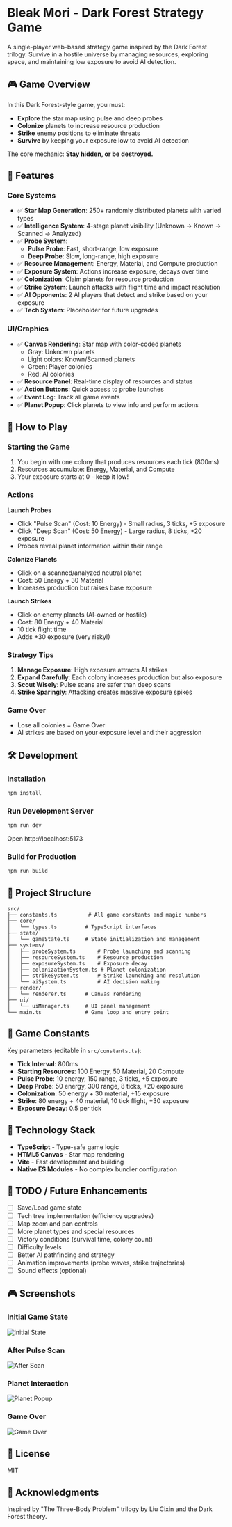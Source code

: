 # Bleak Mori - Dark Forest Strategy Game

A single-player web-based strategy game inspired by the Dark Forest trilogy. Survive in a hostile universe by managing resources, exploring space, and maintaining low exposure to avoid AI detection.

## 🎮 Game Overview

In this Dark Forest-style game, you must:
- **Explore** the star map using pulse and deep probes
- **Colonize** planets to increase resource production
- **Strike** enemy positions to eliminate threats
- **Survive** by keeping your exposure low to avoid AI detection

The core mechanic: **Stay hidden, or be destroyed.**

## 🚀 Features

### Core Systems
- ✅ **Star Map Generation**: 250+ randomly distributed planets with varied types
- ✅ **Intelligence System**: 4-stage planet visibility (Unknown → Known → Scanned → Analyzed)
- ✅ **Probe System**: 
  - **Pulse Probe**: Fast, short-range, low exposure
  - **Deep Probe**: Slow, long-range, high exposure
- ✅ **Resource Management**: Energy, Material, and Compute production
- ✅ **Exposure System**: Actions increase exposure, decays over time
- ✅ **Colonization**: Claim planets for resource production
- ✅ **Strike System**: Launch attacks with flight time and impact resolution
- ✅ **AI Opponents**: 2 AI players that detect and strike based on your exposure
- ✅ **Tech System**: Placeholder for future upgrades

### UI/Graphics
- ✅ **Canvas Rendering**: Star map with color-coded planets
  - Gray: Unknown planets
  - Light colors: Known/Scanned planets
  - Green: Player colonies
  - Red: AI colonies
- ✅ **Resource Panel**: Real-time display of resources and status
- ✅ **Action Buttons**: Quick access to probe launches
- ✅ **Event Log**: Track all game events
- ✅ **Planet Popup**: Click planets to view info and perform actions

## 🎯 How to Play

### Starting the Game
1. You begin with one colony that produces resources each tick (800ms)
2. Resources accumulate: Energy, Material, and Compute
3. Your exposure starts at 0 - keep it low!

### Actions

**Launch Probes**
- Click "Pulse Scan" (Cost: 10 Energy) - Small radius, 3 ticks, +5 exposure
- Click "Deep Scan" (Cost: 50 Energy) - Large radius, 8 ticks, +20 exposure
- Probes reveal planet information within their range

**Colonize Planets**
- Click on a scanned/analyzed neutral planet
- Cost: 50 Energy + 30 Material
- Increases production but raises base exposure

**Launch Strikes**
- Click on enemy planets (AI-owned or hostile)
- Cost: 80 Energy + 40 Material
- 10 tick flight time
- Adds +30 exposure (very risky!)

### Strategy Tips
1. **Manage Exposure**: High exposure attracts AI strikes
2. **Expand Carefully**: Each colony increases production but also exposure
3. **Scout Wisely**: Pulse scans are safer than deep scans
4. **Strike Sparingly**: Attacking creates massive exposure spikes

### Game Over
- Lose all colonies = Game Over
- AI strikes are based on your exposure level and their aggression

## 🛠️ Development

### Installation
```bash
npm install
```

### Run Development Server
```bash
npm run dev
```
Open http://localhost:5173

### Build for Production
```bash
npm run build
```

## 📁 Project Structure

```
src/
├── constants.ts          # All game constants and magic numbers
├── core/
│   └── types.ts         # TypeScript interfaces
├── state/
│   └── gameState.ts     # State initialization and management
├── systems/
│   ├── probeSystem.ts       # Probe launching and scanning
│   ├── resourceSystem.ts    # Resource production
│   ├── exposureSystem.ts    # Exposure decay
│   ├── colonizationSystem.ts # Planet colonization
│   ├── strikeSystem.ts      # Strike launching and resolution
│   └── aiSystem.ts          # AI decision making
├── render/
│   └── renderer.ts      # Canvas rendering
├── ui/
│   └── uiManager.ts     # UI panel management
└── main.ts              # Game loop and entry point
```

## 🎨 Game Constants

Key parameters (editable in `src/constants.ts`):

- **Tick Interval**: 800ms
- **Starting Resources**: 100 Energy, 50 Material, 20 Compute
- **Pulse Probe**: 10 energy, 150 range, 3 ticks, +5 exposure
- **Deep Probe**: 50 energy, 300 range, 8 ticks, +20 exposure
- **Colonization**: 50 energy + 30 material, +15 exposure
- **Strike**: 80 energy + 40 material, 10 tick flight, +30 exposure
- **Exposure Decay**: 0.5 per tick

## 🔧 Technology Stack

- **TypeScript** - Type-safe game logic
- **HTML5 Canvas** - Star map rendering
- **Vite** - Fast development and building
- **Native ES Modules** - No complex bundler configuration

## 📝 TODO / Future Enhancements

- [ ] Save/Load game state
- [ ] Tech tree implementation (efficiency upgrades)
- [ ] Map zoom and pan controls
- [ ] More planet types and special resources
- [ ] Victory conditions (survival time, colony count)
- [ ] Difficulty levels
- [ ] Better AI pathfinding and strategy
- [ ] Animation improvements (probe waves, strike trajectories)
- [ ] Sound effects (optional)

## 🎮 Screenshots

### Initial Game State
![Initial State](https://github.com/user-attachments/assets/21a31978-ba54-4d72-ba42-aa0b8128c31b)

### After Pulse Scan
![After Scan](https://github.com/user-attachments/assets/65eb5649-b813-4eb7-b9d2-a9cab89c9ee1)

### Planet Interaction
![Planet Popup](https://github.com/user-attachments/assets/80ec08c5-ba5a-4d6a-9e03-29f388ffe8fc)

### Game Over
![Game Over](https://github.com/user-attachments/assets/acf1de9c-4606-4c2e-b8b6-6e4719960ab3)

## 📜 License

MIT

## 🙏 Acknowledgments

Inspired by "The Three-Body Problem" trilogy by Liu Cixin and the Dark Forest theory.
